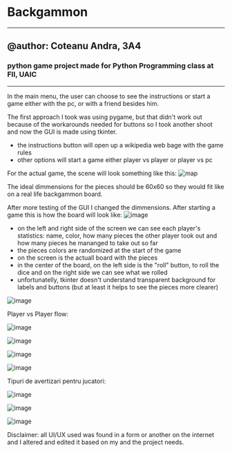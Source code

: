 # Backgammon
___________________________________________________________________________
## @author: Coteanu Andra, 3A4
### python game project made for Python Programming class at FII, UAIC
___________________________________________________________________________

In the main menu, the user can choose to see the instructions or start a game either with the pc, or with a friend besides him.

The first approach I took was using pygame, but that didn't work out because of the workarounds needed for buttons so I took another shoot and now the GUI is made using tkinter.

- the instructions button will open up a wikipedia web bage with the game rules
- other options will start a game either player vs player or player vs pc

For the actual game, the scene will look something like this:
![map](https://user-images.githubusercontent.com/72747266/144769219-ba2386c4-35f1-4df6-92fd-d3400786b39d.png)

The ideal dimmensions for the pieces should be 60x60 so they would fit like on a real life backgammon board.

After more testing of the GUI I changed the dimmensions. After starting a game this is how the board will look like:
![image](https://user-images.githubusercontent.com/72747266/145659357-552457b7-9d3d-4f7e-af25-f0a4bb21481f.png)

- on the left and right side of the screen we can see each player's statistics: name, color, how many pieces the other player took out and how many pieces he mananged to take out so far
- the pieces colors are randomized at the start of the game
- on the screen is the actuall board with the pieces
- in the center of the board, on the left side is the "roll" button, to roll the dice and on the right side we can see what we rolled
- unfortunatelly, tkinter doesn't understand transparent background for labels and buttons (but at least it helps to see the pieces more clearer)



![image](https://user-images.githubusercontent.com/72747266/147503518-69ba33c4-cdeb-41f3-b4fc-5d399772eed8.png)


Player vs Player flow:

![image](https://user-images.githubusercontent.com/72747266/147604365-b6ca44a9-3362-498a-8ab0-06bbe3fa531c.png)

![image](https://user-images.githubusercontent.com/72747266/147604416-1cc5aa83-de77-49ab-b6b1-7c381e6dc09b.png)

![image](https://user-images.githubusercontent.com/72747266/147604454-669b9ce5-a390-43ae-a527-3cdd7b652822.png)

![image](https://user-images.githubusercontent.com/72747266/147604492-2f3208bf-c664-472c-a707-fa13b9c6114c.png)



Tipuri de avertizari pentru jucatori:

![image](https://user-images.githubusercontent.com/72747266/147604446-c30ccf6f-ad79-4f97-893a-281cf19e26b9.png)

![image](https://user-images.githubusercontent.com/72747266/147604466-ed0dd08a-6960-4d5b-a64c-3c935bc7c01a.png)

![image](https://user-images.githubusercontent.com/72747266/147604570-92ed3662-913f-4575-9727-e279cd71a1c3.png)




Disclaimer: all UI/UX used was found in a form or another on the internet and I altered and edited it based on my and the project needs.
